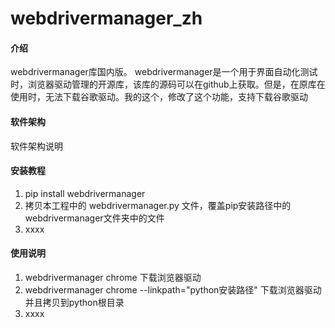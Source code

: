 # webdrivermanager_zh
#### 介绍

webdrivermanager库国内版。 webdrivermanager是一个用于界面自动化测试时，浏览器驱动管理的开源库，该库的源码可以在github上获取。但是，在原库在使用时，无法下载谷歌驱动。我的这个，修改了这个功能，支持下载谷歌驱动

#### 软件架构

软件架构说明


#### 安装教程

1.  pip install webdrivermanager
2.  拷贝本工程中的 webdrivermanager.py 文件，覆盖pip安装路径中的 webdrivermanager文件夹中的文件
3.  xxxx

#### 使用说明

1.  webdrivermanager chrome 下载浏览器驱动
2.  webdrivermanager chrome --linkpath="python安装路径"     下载浏览器驱动并且拷贝到python根目录
3.  xxxx